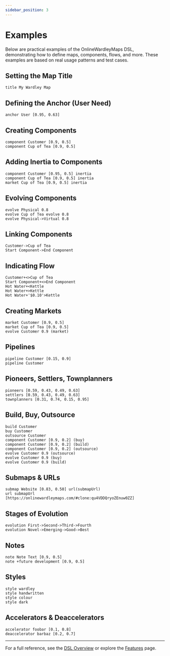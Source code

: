```yaml
---
sidebar_position: 3
---
```


# Examples

Below are practical examples of the OnlineWardleyMaps DSL, demonstrating how to define maps, components, flows, and more. These examples are based on real usage patterns and test cases.

## Setting the Map Title

```text
title My Wardley Map
```

## Defining the Anchor (User Need)

```text
anchor User [0.95, 0.63]
```

## Creating Components

```text
component Customer [0.9, 0.5]
component Cup of Tea [0.9, 0.5]
```

## Adding Inertia to Components

```text
component Customer [0.95, 0.5] inertia
component Cup of Tea [0.9, 0.5] inertia
market Cup of Tea [0.9, 0.5] inertia
```

## Evolving Components

```text
evolve Physical 0.8
evolve Cup of Tea evolve 0.8
evolve Physical->Virtual 0.8
```

## Linking Components

```text
Customer->Cup of Tea
Start Component->End Component
```

## Indicating Flow

```text
Customer+<>Cup of Tea
Start Component+<>End Component
Hot Water+<Kettle
Hot Water+>Kettle
Hot Water+'$0.10'>Kettle
```

## Creating Markets

```text
market Customer [0.9, 0.5]
market Cup of Tea [0.9, 0.5]
evolve Customer 0.9 (market)
```

## Pipelines

```text
pipeline Customer [0.15, 0.9]
pipeline Customer
```

## Pioneers, Settlers, Townplanners

```text
pioneers [0.59, 0.43, 0.49, 0.63]
settlers [0.59, 0.43, 0.49, 0.63]
townplanners [0.31, 0.74, 0.15, 0.95]
```

## Build, Buy, Outsource

```text
build Customer
buy Customer
outsource Customer
component Customer [0.9, 0.2] (buy)
component Customer [0.9, 0.2] (build)
component Customer [0.9, 0.2] (outsource)
evolve Customer 0.9 (outsource)
evolve Customer 0.9 (buy)
evolve Customer 0.9 (build)
```

## Submaps & URLs

```text
submap Website [0.83, 0.50] url(submapUrl)
url submapUrl [https://onlinewardleymaps.com/#clone:qu4VDDQryoZEnuw0ZZ]
```

## Stages of Evolution

```text
evolution First->Second->Third->Fourth
evolution Novel->Emerging->Good->Best
```

## Notes

```text
note Note Text [0.9, 0.5]
note +future development [0.9, 0.5]
```

## Styles

```text
style wardley
style handwritten
style colour
style dark
```

## Accelerators & Deaccelerators

```text
accelerator foobar [0.1, 0.8]
deaccelerator barbaz [0.2, 0.7]
```

---

For a full reference, see the [DSL Overview](dsl-overview.md) or explore the [Features](features.md) page.
